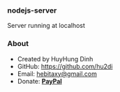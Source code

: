 ### nodejs-server
Server running at localhost

### About
- Created by HuyHung Dinh
- GitHub: https://github.com/hu2di
- Email: hebitaxy@gmail.com
- Donate: [**PayPal**](https://www.paypal.me/hungdh)
